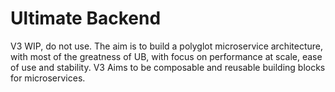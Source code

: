 # Ultimate Backend

V3 WIP, do not use. The aim is to build a polyglot microservice architecture, with most of the greatness of UB,
with focus on performance at scale, ease of use and stability. V3 Aims to be composable and reusable building blocks for microservices.
